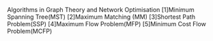 Algorithms in Graph Theory and Network Optimisation
[1]Minimum Spanning Tree(MST)
[2]Maximum Matching (MM)
[3]Shortest Path Problem(SSP)
[4]Maximum Flow Problem(MFP)
[5]Minimum Cost Flow Problem(MCFP)
